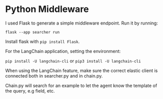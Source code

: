 # Python Middleware

I used Flask to generate a simple middleware endpoint. Run it by running:
````
flask --app searcher run
````

Install flask with `pip install Flask`.

For the LangChain application, setting the environment:

`pip install -U langchain-cli`
or
`pip3 install -U langchain-cli`

When using the LangChain feature, make sure the correct elastic client is connected both in searcher.py and in chain.py.

Chain.py will search for an example to let the agent know the template of the query, e.g field, etc.